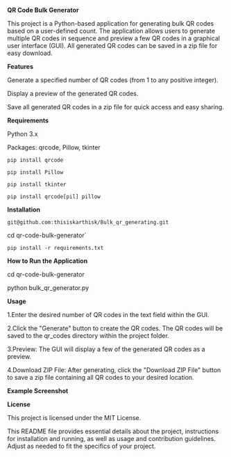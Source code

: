 

**QR Code Bulk Generator**

This project is a Python-based application for generating bulk QR codes based on a user-defined count. The application allows users to generate multiple QR codes in sequence and preview a few QR codes in a graphical user interface (GUI). All generated QR codes can be saved in a zip file for easy download.


**Features**

Generate a specified number of QR codes (from 1 to any positive integer).

Display a preview of the generated QR codes.

Save all generated QR codes in a zip file for quick access and easy sharing.



**Requirements**

Python 3.x

Packages: qrcode, Pillow, tkinter

`pip install qrcode`

`pip install Pillow`

`pip install tkinter`

`pip install qrcode[pil] pillow`



**Installation**

`git@github.com:thisiskarthisk/Bulk_qr_generating.git`

cd qr-code-bulk-generator`

`pip install -r requirements.txt`



**How to Run the Application**

cd qr-code-bulk-generator

python bulk_qr_generator.py



**Usage**

1.Enter the desired number of QR codes in the text field within the GUI.

2.Click the "Generate" button to create the QR codes. The QR codes will be saved to the qr_codes directory within the project folder.

3.Preview: The GUI will display a few of the generated QR codes as a preview.

4.Download ZIP File: After generating, click the "Download ZIP File" button to save a zip file containing all QR codes to your desired location.


**Example Screenshot**

<!-- Add a screenshot to the project for a visual representation -->


**License**

This project is licensed under the MIT License.


This README file provides essential details about the project, instructions for installation and running, as well as usage and contribution guidelines. Adjust as needed to fit the specifics of your project.
